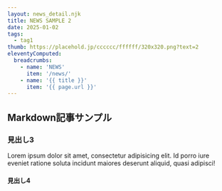 ```yaml
---
layout: news_detail.njk
title: NEWS SAMPLE 2
date: 2025-01-02
tags:
  - tag1
thumb: https://placehold.jp/cccccc/ffffff/320x320.png?text=2
eleventyComputed:
  breadcrumbs:
    - name: 'NEWS'
      item: '/news/'
    - name: '{{ title }}'
      item: '{{ page.url }}'
---
```


## Markdown記事サンプル

### 見出し3
Lorem ipsum dolor sit amet, consectetur adipisicing elit. Id porro iure eveniet ratione soluta incidunt maiores deserunt aliquid, quasi adipisci!

#### 見出し4
